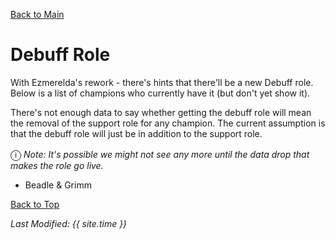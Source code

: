 [Back to Main](index.md)

# Debuff Role

With Ezmerelda's rework - there's hints that there'll be a new Debuff role. Below is a list of champions who currently have it (but don't yet show it).

There's not enough data to say whether getting the debuff role will mean the removal of the support role for any champion. The current assumption is that the debuff role will just be in addition to the support role.

<span style="font-size:1.2em;">ⓘ</span> *Note: It's possible we might not see any more until the data drop that makes the role go live.*

* Beadle & Grimm

[Back to Top](#top)

*Last Modified: {{ site.time }}*